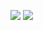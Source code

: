 ![](https://github.com/Pasechnyktanya/dofd-05-node-Pasechnyktanya-main/actions/workflows/npm-publish-github-packages.yml/badge.svg)
![](https://github.com/Pasechnyktanya/dofd-05-node-Pasechnyktanya-main/actions/workflows/npm-publish-github-packages.yml/badge.svg)
